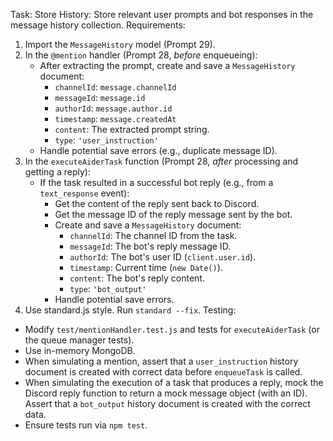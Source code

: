 Task: Store History: Store relevant user prompts and bot responses in the message history collection.
Requirements:
1.  Import the `MessageHistory` model (Prompt 29).
2.  In the `@mention` handler (Prompt 28, *before* enqueueing):
    -   After extracting the prompt, create and save a `MessageHistory` document:
        -   `channelId`: `message.channelId`
        -   `messageId`: `message.id`
        -   `authorId`: `message.author.id`
        -   `timestamp`: `message.createdAt`
        -   `content`: The extracted prompt string.
        -   `type`: `'user_instruction'`
    -   Handle potential save errors (e.g., duplicate message ID).
3.  In the `executeAiderTask` function (Prompt 28, *after* processing and getting a reply):
    -   If the task resulted in a successful bot reply (e.g., from a `text_response` event):
        -   Get the content of the reply sent back to Discord.
        -   Get the message ID of the reply message sent by the bot.
        -   Create and save a `MessageHistory` document:
            -   `channelId`: The channel ID from the task.
            -   `messageId`: The bot's reply message ID.
            -   `authorId`: The bot's user ID (`client.user.id`).
            -   `timestamp`: Current time (`new Date()`).
            -   `content`: The bot's reply content.
            -   `type`: `'bot_output'`
        -   Handle potential save errors.
4.  Use standard.js style. Run `standard --fix`.
Testing:
-   Modify `test/mentionHandler.test.js` and tests for `executeAiderTask` (or the queue manager tests).
-   Use in-memory MongoDB.
-   When simulating a mention, assert that a `user_instruction` history document is created with correct data before `enqueueTask` is called.
-   When simulating the execution of a task that produces a reply, mock the Discord reply function to return a mock message object (with an ID). Assert that a `bot_output` history document is created with the correct data.
-   Ensure tests run via `npm test`. 